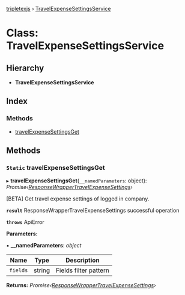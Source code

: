[tripletexjs](../README.md) › [TravelExpenseSettingsService](travelexpensesettingsservice.md)

# Class: TravelExpenseSettingsService

## Hierarchy

* **TravelExpenseSettingsService**

## Index

### Methods

* [travelExpenseSettingsGet](travelexpensesettingsservice.md#static-travelexpensesettingsget)

## Methods

### `Static` travelExpenseSettingsGet

▸ **travelExpenseSettingsGet**(`__namedParameters`: object): *Promise‹[ResponseWrapperTravelExpenseSettings](../interfaces/responsewrappertravelexpensesettings.md)›*

[BETA] Get travel expense settings of logged in company.

**`result`** ResponseWrapperTravelExpenseSettings successful operation

**`throws`** ApiError

**Parameters:**

▪ **__namedParameters**: *object*

Name | Type | Description |
------ | ------ | ------ |
`fields` | string | Fields filter pattern |

**Returns:** *Promise‹[ResponseWrapperTravelExpenseSettings](../interfaces/responsewrappertravelexpensesettings.md)›*
